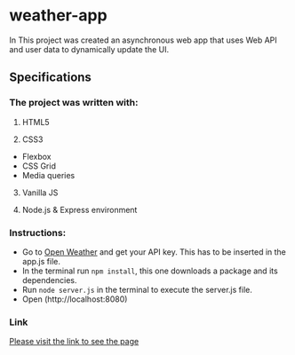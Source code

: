 # weather-app

In This project was created an asynchronous web app that uses Web API and user data to dynamically update the UI. 

## Specifications

### The project was written with:
1. HTML5 

2. CSS3
- Flexbox 
- CSS Grid
- Media queries

3. Vanilla JS

4. Node.js & Express environment

### Instructions:
- Go to [Open Weather](https://openweathermap.org/api) and get your API key. This has to be inserted in the app.js file.
- In the terminal run `npm install`, this one downloads a package and its dependencies.
- Run `node server.js` in the terminal to execute the server.js file.
- Open (http://localhost:8080)

### Link
[Please visit the link to see the page](https://humberto1212.github.io/weather-app/website/index.html)
